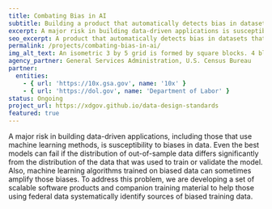 ```yaml
---
title: Combating Bias in AI
subtitle: Building a product that automatically detects bias in datasets that could lead to incorrect, systematically biased predictions.
excerpt: A major risk in building data-driven applications is susceptibility to biases in data. This project seeks to develop scalable solutions to help those using federal data to identify sources of biased training data.
seo_excerpt: A product that automatically detects bias in datasets that could lead to incorrect, systematically biased predictions.
permalink: /projects/combating-bias-in-ai/
img_alt_text: An isometric 3 by 5 grid is formed by square blocks. 4 blocks in the bottom-right are joined by a line and are in a different color demonstrating a focus, or bias, to the bottom-right of the grid.
agency_partner: General Services Administration, U.S. Census Bureau
partner:
  entities:
    - { url: 'https://10x.gsa.gov', name: '10x' }
    - { url: 'https://dol.gov', name: 'Department of Labor' }
status: Ongoing
project_url: https://xdgov.github.io/data-design-standards
featured: true
---
```

<p>
  A major risk in building data-driven applications, including those that use machine learning methods, is susceptibility to biases in data.  Even the best models can fail if the distribution of out-of-sample data differs significantly from the distribution of the data that was used to train or validate the model. Also, machine learning algorithms trained on biased data can sometimes amplify those biases. To address this problem, we are developing a set of scalable software products and companion training material to help those using federal data systematically identify sources of biased training data.
</p>